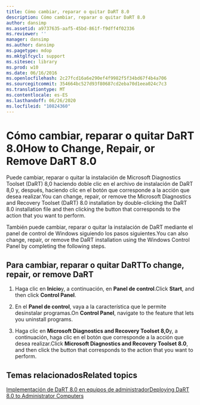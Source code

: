 ```yaml
---
title: Cómo cambiar, reparar o quitar DaRT 8.0
description: Cómo cambiar, reparar o quitar DaRT 8.0
author: dansimp
ms.assetid: a9737635-aaf5-45bd-861f-f9dff4f02336
ms.reviewer: ''
manager: dansimp
ms.author: dansimp
ms.pagetype: mdop
ms.mktglfcycl: support
ms.sitesec: library
ms.prod: w10
ms.date: 06/16/2016
ms.openlocfilehash: 2c27fcd16a6e290ef4f9982f5f34bd67f4b4a706
ms.sourcegitcommit: 354664bc527d93f80687cd2eba70d1eea024c7c3
ms.translationtype: MT
ms.contentlocale: es-ES
ms.lasthandoff: 06/26/2020
ms.locfileid: "10824360"
---
```

# <span data-ttu-id="7a487-103">Cómo cambiar, reparar o quitar DaRT 8.0</span><span class="sxs-lookup"><span data-stu-id="7a487-103">How to Change, Repair, or Remove DaRT 8.0</span></span>


<span data-ttu-id="7a487-104">Puede cambiar, reparar o quitar la instalación de Microsoft Diagnostics Toolset (DaRT) 8,0 haciendo doble clic en el archivo de instalación de DaRT 8,0 y, después, haciendo clic en el botón que corresponde a la acción que desea realizar.</span><span class="sxs-lookup"><span data-stu-id="7a487-104">You can change, repair, or remove the Microsoft Diagnostics and Recovery Toolset (DaRT) 8.0 installation by double-clicking the DaRT 8.0 installation file and then clicking the button that corresponds to the action that you want to perform.</span></span>

<span data-ttu-id="7a487-105">También puede cambiar, reparar o quitar la instalación de DaRT mediante el panel de control de Windows siguiendo los pasos siguientes.</span><span class="sxs-lookup"><span data-stu-id="7a487-105">You can also change, repair, or remove the DaRT installation using the Windows Control Panel by completing the following steps.</span></span>

## <span data-ttu-id="7a487-106">Para cambiar, reparar o quitar DaRT</span><span class="sxs-lookup"><span data-stu-id="7a487-106">To change, repair, or remove DaRT</span></span>


1.  <span data-ttu-id="7a487-107">Haga clic en **Inicio**y, a continuación, en **Panel de control**.</span><span class="sxs-lookup"><span data-stu-id="7a487-107">Click **Start**, and then click **Control Panel**.</span></span>

2.  <span data-ttu-id="7a487-108">En el **Panel de control**, vaya a la característica que le permite desinstalar programas.</span><span class="sxs-lookup"><span data-stu-id="7a487-108">On **Control Panel**, navigate to the feature that lets you uninstall programs.</span></span>

3.  <span data-ttu-id="7a487-109">Haga clic en **Microsoft Diagnostics and Recovery Toolset 8,0**y, a continuación, haga clic en el botón que corresponde a la acción que desea realizar.</span><span class="sxs-lookup"><span data-stu-id="7a487-109">Click **Microsoft Diagnostics and Recovery Toolset 8.0**, and then click the button that corresponds to the action that you want to perform.</span></span>

## <span data-ttu-id="7a487-110">Temas relacionados</span><span class="sxs-lookup"><span data-stu-id="7a487-110">Related topics</span></span>


[<span data-ttu-id="7a487-111">Implementación de DaRT 8.0 en equipos de administrador</span><span class="sxs-lookup"><span data-stu-id="7a487-111">Deploying DaRT 8.0 to Administrator Computers</span></span>](deploying-dart-80-to-administrator-computers-dart-8.md)

 

 





